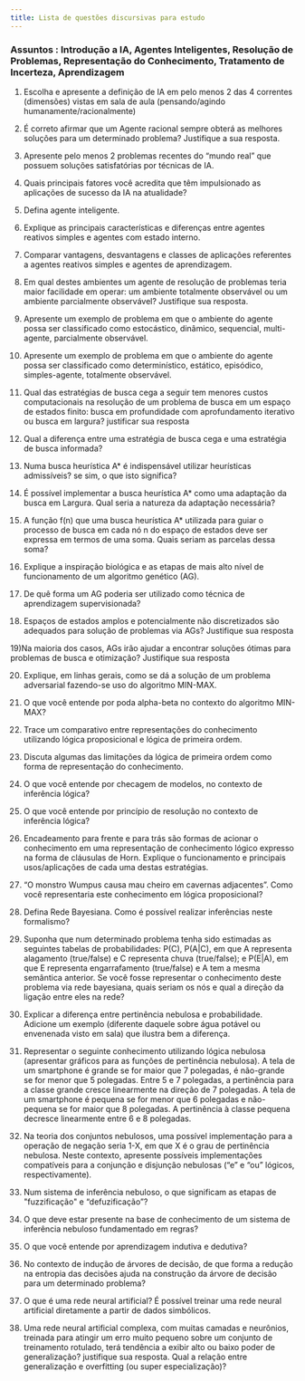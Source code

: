 ```yaml
---
title: Lista de questões discursivas para estudo
---
```


### Assuntos :   Introdução a IA, Agentes Inteligentes, Resolução de Problemas, Representação do Conhecimento, Tratamento de Incerteza, Aprendizagem


1) Escolha e apresente a definição de IA em pelo menos 2 das 4 correntes (dimensões)  vistas em sala de aula (pensando/agindo humanamente/racionalmente)

2) É correto afirmar que um Agente racional sempre obterá as melhores soluções para um determinado problema? Justifique  a sua resposta.

3) Apresente pelo menos 2 problemas recentes do “mundo real” que possuem soluções satisfatórias por técnicas de IA.

4) Quais principais fatores você acredita que têm impulsionado as aplicações de sucesso da IA na atualidade?

5) Defina agente inteligente. 

6) Explique as principais características e diferenças entre agentes reativos simples e agentes com estado interno.

7) Comparar vantagens, desvantagens e classes de aplicações referentes a agentes reativos simples e agentes de aprendizagem. 

8) Em qual destes ambientes um agente de resolução de problemas teria maior facilidade em operar: um ambiente totalmente observável ou um ambiente parcialmente observável? Justifique sua resposta. 

9) Apresente um exemplo de problema em que o ambiente do agente possa ser classificado como estocástico, dinâmico, sequencial, multi-agente, parcialmente observável.

10)  Apresente um exemplo de problema em que o ambiente do agente possa ser classificado como determinístico, estático, episódico, simples-agente, totalmente observável. 

11) Qual das estratégias de busca cega a seguir tem menores custos computacionais na resolução de um problema de busca em um espaço de estados finito: busca em profundidade com aprofundamento iterativo ou busca em largura? justificar sua resposta

12) Qual a diferença entre uma estratégia de busca cega e uma estratégia de busca informada?

13) Numa busca heurística A*  é indispensável utilizar heurísticas admissíveis? se sim, o que isto significa?

14) É possível implementar a busca heurística A* como uma adaptação da busca em Largura. Qual seria a natureza da adaptação necessária? 

15) A função f(n) que uma busca heurística A* utilizada para guiar o processo de busca em cada nó n do espaço de estados  deve ser expressa em termos de uma soma. Quais seriam as parcelas dessa soma?

16) Explique a inspiração biológica e as etapas de mais alto nível de funcionamento de um algoritmo genético (AG). 

17) De quê forma um AG poderia ser utilizado como técnica de aprendizagem supervisionada?

18) Espaços de estados amplos e potencialmente não discretizados são adequados para solução de problemas via AGs? Justifique sua resposta

19)Na maioria dos casos, AGs irão ajudar a encontrar soluções ótimas para problemas de busca e otimização? Justifique sua resposta

20) Explique, em linhas gerais, como se dá a solução de um problema adversarial fazendo-se uso do algoritmo MIN-MAX.

21) O que você entende por poda alpha-beta no contexto do algoritmo MIN-MAX?

22) Trace um comparativo entre representações do conhecimento utilizando lógica proposicional e lógica de primeira ordem.

23) Discuta algumas das limitações da lógica de primeira ordem como forma de representação do conhecimento.

24) O que você entende por checagem de modelos, no contexto de inferência lógica?

25) O que você entende por princípio de resolução no contexto de inferência lógica?

26) Encadeamento para frente e para trás são formas de acionar o conhecimento em uma representação de conhecimento lógico expresso na forma de cláusulas de Horn. Explique o funcionamento e principais usos/aplicações de cada uma destas estratégias.

27) “O monstro Wumpus causa mau cheiro em cavernas adjacentes”. Como você representaria este conhecimento em lógica proposicional?

28) Defina Rede Bayesiana. Como é possível realizar inferências neste formalismo?

29) Suponha que num determinado problema tenha sido estimadas as seguintes tabelas de probabilidades: P(C),  P(A|C), em que A representa alagamento (true/false) e C representa chuva (true/false); e P(E|A), em que E representa engarrafamento (true/false) e A tem a mesma semântica anterior.  Se você fosse representar o conhecimento deste problema via rede bayesiana, quais seriam os nós e qual a direção da ligação entre eles na rede? 

30) Explicar a diferença entre pertinência nebulosa e probabilidade. Adicione um exemplo (diferente daquele sobre água potável ou envenenada visto em sala) que ilustra bem a diferença.

31)  Representar o seguinte conhecimento utilizando  lógica nebulosa (apresentar gráficos para as funções de pertinência nebulosa).  A tela de um smartphone é grande se for maior que 7 polegadas, é não-grande se for menor que 5 polegadas. Entre 5 e 7 polegadas, a pertinência para a classe grande cresce linearmente na direção de 7 polegadas.  A tela de um smartphone é pequena se for menor que 6 polegadas e não-pequena se for maior que 8 polegadas. A pertinência à classe pequena decresce linearmente entre 6 e 8 polegadas. 

31) Na teoria dos conjuntos nebulosos, uma possível implementação para a operação de negação seria 1-X, em que X é o grau de pertinência nebulosa. Neste contexto, apresente possíveis implementações compatíveis para a conjunção e disjunção nebulosas (“e” e “ou” lógicos, respectivamente). 

33) Num sistema de inferência nebuloso, o que significam as etapas de  "fuzzificação" e “defuzificação”?

34) O que deve estar presente na base de conhecimento de um sistema de inferência nebuloso fundamentado em regras?

35) O que você entende por aprendizagem indutiva e dedutiva?

36) No contexto de indução de árvores de decisão, de que forma a redução na entropia das decisões ajuda na construção da árvore de decisão para um determinado problema? 

37) O que é uma rede neural artificial? É possível treinar uma rede neural artificial diretamente a partir de dados simbólicos. 

38) Uma rede neural artificial complexa, com muitas camadas e neurônios, treinada para atingir um erro muito pequeno sobre um conjunto de treinamento rotulado, terá tendência a exibir alto ou baixo poder de generalização? justifique sua resposta. Qual a relação entre generalização e overfitting (ou super especialização)?
